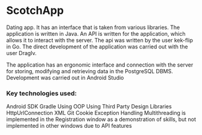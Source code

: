 # ScotchApp

Dating app. It has an interface that is taken from various libraries. The application is written in Java. An API is written for the application, which allows it to interact with the server. The api was written by the user kek-flip in Go. The direct development of the application was carried out with the user DragIv.

The application has an ergonomic interface and connection with the server for storing, modifying and retrieving data in the PostgreSQL DBMS. Development was carried out in Android Studio

<H3> Key technologies used: </H3>
Android SDK  
Gradle  
Using OOP  
Using Third Party Design Libraries  
HttpUrlConnection  
XML  
Git  
Cookie  
Exception Handling  
Multithreading is implemented in the Registration window as a demonstration of skills, but not implemented in other windows due to API features  


